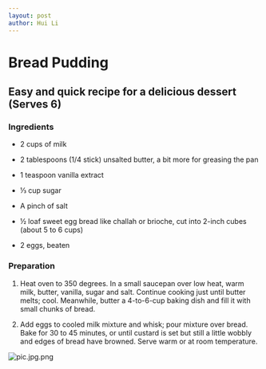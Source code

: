 ```yaml
---
layout: post
author: Hui Li
---
```

# Bread Pudding

## Easy and quick recipe for a delicious dessert (Serves 6)

### Ingredients

* 2 cups of milk

* 2 tablespoons (1/4 stick) unsalted butter, a bit more for greasing the pan

* 1 teaspoon vanilla extract

* ⅓ cup sugar

* A pinch of salt

* ½ loaf sweet egg bread like challah or brioche, cut into 2-inch cubes (about 5 to 6 cups)

* 2 eggs, beaten

### Preparation

1. Heat oven to 350 degrees. In a small saucepan over low heat, warm milk, butter, vanilla, sugar and salt. Continue cooking just until butter melts; cool. Meanwhile, butter a 4-to-6-cup baking dish and fill it with small chunks of bread.

2. Add eggs to cooled milk mixture and whisk; pour mixture over bread. Bake for 30 to 45 minutes, or until custard is set but still a little wobbly and edges of bread have browned. Serve warm or at room temperature.

![pic.jpg.png](breadpudding.jpg)

